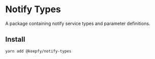 # Notify Types

A package containing notify service types and parameter definitions.

## Install

`yarn add @keepfy/notify-types`

